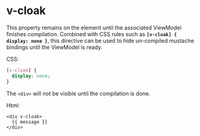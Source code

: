 # v-cloak

This property remains on the element until the associated ViewModel finishes compilation. Combined with CSS rules such as **`[v-cloak] { display: none }`**, this directive can be used to hide un-compiled mustache bindings until the ViewModel is ready.

CSS:

```css
[v-cloak] {
  display: none;
}
```

The `<div>` will not be visible until the compilation is done.

Html:

```markup
<div v-cloak>
  {{ message }}
</div>
```

